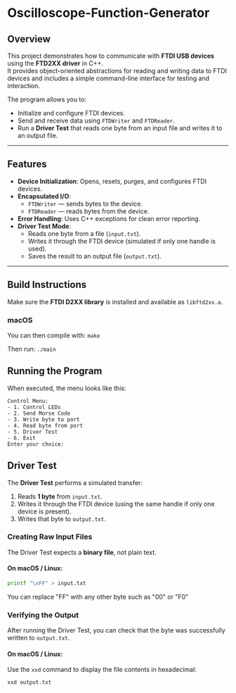 # Oscilloscope-Function-Generator

## Overview
This project demonstrates how to communicate with **FTDI USB devices** using the **FTD2XX driver** in C++.  
It provides object-oriented abstractions for reading and writing data to FTDI devices and includes a simple
command-line interface for testing and interaction.

The program allows you to:
- Initialize and configure FTDI devices.
- Send and receive data using `FTDWriter` and `FTDReader`.
- Run a **Driver Test** that reads one byte from an input file and writes it to an output file.

---

## Features

- **Device Initialization**: Opens, resets, purges, and configures FTDI devices.
- **Encapsulated I/O**:
  - `FTDWriter` — sends bytes to the device.
  - `FTDReader` — reads bytes from the device.
- **Error Handling**: Uses C++ exceptions for clean error reporting.
- **Driver Test Mode**:
  - Reads one byte from a file (`input.txt`).
  - Writes it through the FTDI device (simulated if only one handle is used).
  - Saves the result to an output file (`output.txt`).

---
## Build Instructions

Make sure the **FTDI D2XX library** is installed and available as `libftd2xx.a`. 

### macOS

You can then compile with: 
```make ``` 

Then run: 
```./main```

## Running the Program

When executed, the menu looks like this:

```
Control Menu:
- 1. Control LEDs
- 2. Send Morse Code
- 3. Write byte to port
- 4. Read byte from port
- 5. Driver Test
- 6. Exit
Enter your choice:
``` 


## Driver Test

The **Driver Test** performs a simulated transfer:

1. Reads **1 byte** from `input.txt`.
2. Writes it through the FTDI device (using the same handle if only one device is present).
3. Writes that byte to `output.txt`.

### Creating Raw Input Files

The Driver Test expects a **binary file**, not plain text.

#### On macOS / Linux:
```bash
printf "\xFF" > input.txt
```
You can replace "FF" with any other byte such as "00" or "F0"
### Verifying the Output

After running the Driver Test, you can check that the byte was successfully written to `output.txt`.

#### On macOS / Linux:
Use the `xxd` command to display the file contents in hexadecimal:

```bash
xxd output.txt